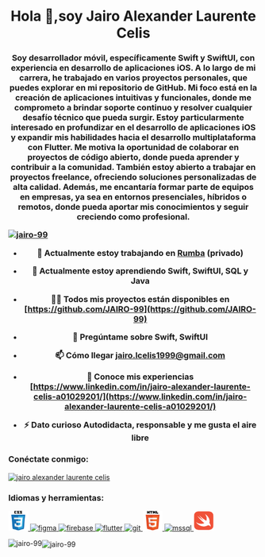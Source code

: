 <h1 align="center">Hola 👋,soy Jairo Alexander Laurente Celis</h1>
<h3 align="center">Soy desarrollador móvil, específicamente Swift y SwiftUI, con experiencia en desarrollo de aplicaciones iOS. A lo largo de mi carrera, he trabajado en varios proyectos personales, que puedes explorar en mi repositorio de GitHub. Mi foco está en la creación de aplicaciones intuitivas y funcionales, donde me comprometo a brindar soporte continuo y resolver cualquier desafío técnico que pueda surgir. Estoy particularmente interesado en profundizar en el desarrollo de aplicaciones iOS y expandir mis habilidades hacia el desarrollo multiplataforma con Flutter. Me motiva la oportunidad de colaborar en proyectos de código abierto, donde pueda aprender y contribuir a la comunidad. También estoy abierto a trabajar en proyectos freelance, ofreciendo soluciones personalizadas de alta calidad. Además, me encantaría formar parte de equipos en empresas, ya sea en entornos presenciales, híbridos o remotos, donde pueda aportar mis conocimientos y seguir creciendo como profesional.</p>

<p align="left"> <a href="https://github.com/ryo-ma/github-profile-trophy"><img src="https://github-profile-trophy.vercel.app/?username=jairo-99" alt="jairo-99" /></a> </p>

- 🔭 Actualmente estoy trabajando en [Rumba](Privado) (privado)

- 🌱 Actualmente estoy aprendiendo **Swift, SwiftUI, SQL y Java**

- 👨‍💻 Todos mis proyectos están disponibles en [https://github.com/JAIRO-99](https://github.com/JAIRO-99)

- 💬 Pregúntame sobre **Swift, SwiftUI**

- 📫 Cómo llegar **jairo.lcelis1999@gmail.com**

- 📄 Conoce mis experiencias [https://www.linkedin.com/in/jairo-alexander-laurente-celis-a01029201/](https://www.linkedin.com/in/jairo-alexander-laurente-celis-a01029201/)

- ⚡ Dato curioso **Autodidacta, responsable y me gusta el aire libre**

<h3 align="left">Conéctate conmigo:</h3>
<p align="left">
<a href="[https://linkedin.com/in/jairo alexander laurente celis](https://www.linkedin.com/in/jairo-alexander-laurente-celis-a01029201/)" target="blank"><img align="center" src="https://raw.githubusercontent.com/rahuldkjain/github-profile-readme-generator/master/src/images/icons/Social/linked-in-alt.svg" alt="jairo alexander laurente celis" height="30" width="40" /></a>
</p>

<h3 align="left">Idiomas y herramientas:</h3>
<p align="left"> <a href="https://www.w3schools.com/css/" target="_blank" rel="noreferrer"> <img src="https://raw.githubusercontent.com/devicons/devicon/master/icons/css3/css3-original-wordmark.svg" alt="css3" width="40" height="40"/> </a> <a href="https://www.figma.com/" target="_blank" rel="noreferrer"> <img src="https://www.vectorlogo.zone/logos/figma/figma-icon.svg" alt="figma" width="40" height="40"/> </a> <a href="https://firebase.google.com/" target="_blank" rel="noreferrer"> <img src="https://www.vectorlogo.zone/logos/firebase/firebase-icon.svg" alt="firebase" ancho="40" alto="40"/> </a> <a href="https://flutter.dev" destino="_blank" rel="noreferrer"> <img src="https://www.vectorlogo.zone/logos/flutterio/flutterio-icon.svg" alt="flutter" ancho="40" alto="40"/> </a> <a href="https://git-scm.com/" destino="_blank" rel="noreferrer"> <img src="https://www.vectorlogo.zone/logos/git-scm/git-scm-icon.svg" alt="git" ancho="40" alto="40"/> </a> <a href="https://www.w3.org/html/" destino="_blank" rel="noreferrer"> <img src="https://raw.githubusercontent.com/devicons/devicon/master/icons/html5/html5-original-wordmark.svg" alt="html5" width="40" height="40"/> </a> <a href="https://www.microsoft.com/en-us/sql-server" target="_blank" rel="noreferrer"> <img src="https://www.svgrepo.com/show/303229/microsoft-sql-server-logo.svg" alt="mssql" width="40" height="40"/> </a> <a href="https://developer.apple.com/swift/" target="_blank" rel="noreferrer"> <img src="https://raw.githubusercontent.com/devicons/devicon/master/icons/swift/swift-original.svg" alt="swift" width="40" height="40"/> </a> </p>

<p><img align="left" src="https://github-readme-stats.vercel.app/api/top-langs?username=jairo-99&show_icons=true&locale=es&layout=compact" alt="jairo-99" /></p>

<p> <img align="center" src="https://github-readme-stats.vercel.app/api?username=jairo-99&show_icons=true&locale=es" alt="jairo-99" /></p>
